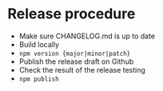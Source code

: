 # Release procedure

* Make sure CHANGELOG.md is up to date
* Build locally
* `npm version {major|minor|patch}`
* Publish the release draft on Github
* Check the result of the release testing
* `npm publish`
